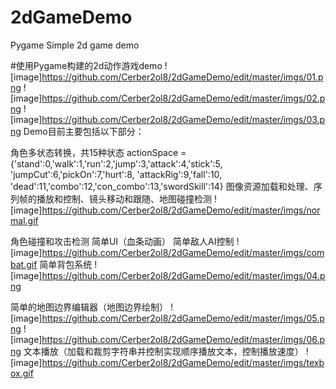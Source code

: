 # 2dGameDemo
Pygame Simple 2d game demo

#使用Pygame构建的2d动作游戏demo
![image]https://github.com/Cerber2ol8/2dGameDemo/edit/master/imgs/01.png
![image]https://github.com/Cerber2ol8/2dGameDemo/edit/master/imgs/02.png
![image]https://github.com/Cerber2ol8/2dGameDemo/edit/master/imgs/03.png
Demo目前主要包括以下部分：

角色多状态转换，共15种状态
actionSpace = {'stand':0,'walk':1,'run':2,'jump':3,'attack':4,'stick':5, 
'jumpCut':6,'pickOn':7,'hurt':8, 'attackRig':9,'fall':10,
'dead':11,'combo':12,'con_combo':13,'swordSkill':14}
图像资源加载和处理、序列帧的播放和控制、镜头移动和跟随、地图碰撞检测
![image]https://github.com/Cerber2ol8/2dGameDemo/edit/master/imgs/normal.gif

角色碰撞和攻击检测
简单UI（血条动画）
简单敌人AI控制
![image]https://github.com/Cerber2ol8/2dGameDemo/edit/master/imgs/combat.gif
简单背包系统
![image]https://github.com/Cerber2ol8/2dGameDemo/edit/master/imgs/04.png

简单的地图边界编辑器（地图边界绘制）
![image]https://github.com/Cerber2ol8/2dGameDemo/edit/master/imgs/05.png
![image]https://github.com/Cerber2ol8/2dGameDemo/edit/master/imgs/06.png
文本播放（加载和裁剪字符串并控制实现顺序播放文本，控制播放速度）
![image]https://github.com/Cerber2ol8/2dGameDemo/edit/master/imgs/texbox.gif
